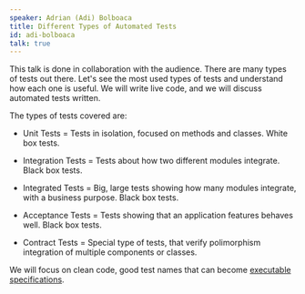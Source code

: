 ```yaml
---
speaker: Adrian (Adi) Bolboaca
title: Different Types of Automated Tests
id: adi-bolboaca
talk: true
---
```

This talk is done in collaboration with the audience. There are many types of tests out there. Let's see the most used types of tests and understand how each one is useful. We will write live code, and we will discuss automated tests written.


The types of tests covered are:

* Unit Tests = Tests in isolation, focused on methods and classes. White box tests.

* Integration Tests = Tests about how two different modules integrate. Black box tests.

* Integrated Tests = Big, large tests showing how many modules integrate, with a business purpose. Black box tests.

* Acceptance Tests = Tests showing that an application features behaves well. Black box tests.

* Contract Tests = Special type of tests, that verify polimorphism integration of multiple components or classes.


We will focus on clean code, good test names that can become [executable specifications](http://mozaicworks.com/blog/executable-specifications).
